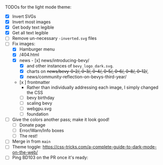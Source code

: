 TODOs for the light mode theme:

- [x] Invert SVGs
- [x] Invert most images
- [x] Get body text legible
- [x] Get all text legible
- [ ] Remove un-necessary `-inverted.svg` files
- [ ] Fix images:
    - [x] Hamburger menu
    - [x] /404.html
    - [x] news
	      - [x] news/introducing-bevy/
        - [x] and other instances of `bevy_logo_dark.svg`.
        - [x] charts on ~~news/bevy-0-2/, 0-3/, 0-4/, 0-5/, 0-6/, 0-8/, 0-12/~~, 
        - [x] news/community-reflection-on-bevys-third-year/
   - [x ] frontmatter
       - Rather than individually addressing each image, I simply changed the CSS
       - [ ] bevy birthday
       - [ ] scaling bevy
       - [ ] webgpu.svg
       - [ ] foundation
- [ ] Give the colors another pass; make it look good!
    - [ ] Donate page
    - [ ] Error/Warn/Info boxes
    - [ ] The rest!
- [ ] Merge in from `main`
- [ ] Theme toggle: https://css-tricks.com/a-complete-guide-to-dark-mode-on-the-web/
- [ ] Ping BD103 on the PR once it's ready:
